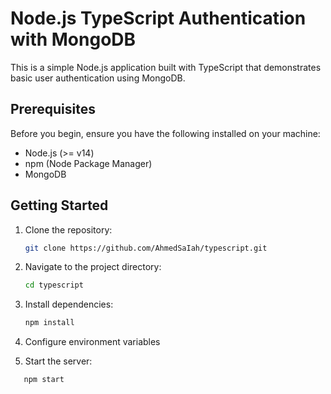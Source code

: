# Node.js TypeScript Authentication with MongoDB

This is a simple Node.js application built with TypeScript that demonstrates basic user authentication using MongoDB.

## Prerequisites

Before you begin, ensure you have the following installed on your machine:

- Node.js (>= v14)
- npm (Node Package Manager)
- MongoDB

## Getting Started

1. Clone the repository:

   ```bash
   git clone https://github.com/AhmedSaIah/typescript.git

2. Navigate to the project directory:

   ```bash
   cd typescript
   
3. Install dependencies:
   
   ```bash
   npm install

4. Configure environment variables

5. Start the server:
   
  ```bash
     npm start
